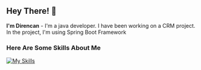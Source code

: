 ## Hey There! 👋

<b>I'm Direncan</b> - I'm a java developer. I have been working on a CRM project. In the project, I'm using Spring Boot Framework

### Here Are Some Skills About Me

[![My Skills](https://skillicons.dev/icons?i=java,spring,postman,postgres,mysql,wordpress,html)](https://github.com/DirencanGider/)
